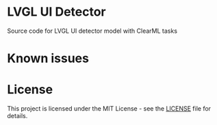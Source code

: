 # LVGL UI Detector
Source code for LVGL UI detector model with ClearML tasks

# Known issues

# License

This project is licensed under the MIT License - see the [LICENSE](LICENSE) file for details.